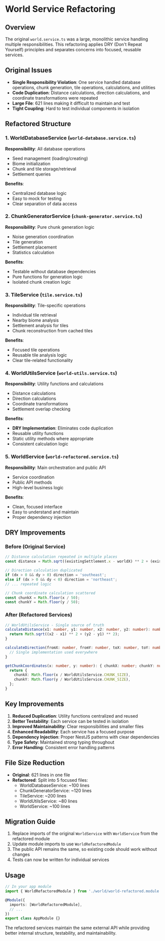 # World Service Refactoring

## Overview

The original `world.service.ts` was a large, monolithic service handling multiple responsibilities. This refactoring applies DRY (Don't Repeat Yourself) principles and separates concerns into focused, reusable services.

## Original Issues

- **Single Responsibility Violation**: One service handled database operations, chunk generation, tile operations, calculations, and utilities
- **Code Duplication**: Distance calculations, direction calculations, and coordinate transformations were repeated
- **Large File**: 621 lines making it difficult to maintain and test
- **Tight Coupling**: Hard to test individual components in isolation

## Refactored Structure

### 1. WorldDatabaseService (`world-database.service.ts`)

**Responsibility**: All database operations

- Seed management (loading/creating)
- Biome initialization
- Chunk and tile storage/retrieval
- Settlement queries

**Benefits**:

- Centralized database logic
- Easy to mock for testing
- Clear separation of data access

### 2. ChunkGeneratorService (`chunk-generator.service.ts`)

**Responsibility**: Pure chunk generation logic

- Noise generation coordination
- Tile generation
- Settlement placement
- Statistics calculation

**Benefits**:

- Testable without database dependencies
- Pure functions for generation logic
- Isolated chunk creation logic

### 3. TileService (`tile.service.ts`)

**Responsibility**: Tile-specific operations

- Individual tile retrieval
- Nearby biome analysis
- Settlement analysis for tiles
- Chunk reconstruction from cached tiles

**Benefits**:

- Focused tile operations
- Reusable tile analysis logic
- Clear tile-related functionality

### 4. WorldUtilsService (`world-utils.service.ts`)

**Responsibility**: Utility functions and calculations

- Distance calculations
- Direction calculations
- Coordinate transformations
- Settlement overlap checking

**Benefits**:

- **DRY Implementation**: Eliminates code duplication
- Reusable utility functions
- Static utility methods where appropriate
- Consistent calculation logic

### 5. WorldService (`world-refactored.service.ts`)

**Responsibility**: Main orchestration and public API

- Service coordination
- Public API methods
- High-level business logic

**Benefits**:

- Clean, focused interface
- Easy to understand and maintain
- Proper dependency injection

## DRY Improvements

### Before (Original Service)

```typescript
// Distance calculation repeated in multiple places
const distance = Math.sqrt((existingSettlement.x - worldX) ** 2 + (existingSettlement.y - worldY) ** 2);

// Direction calculation duplicated
if (dx > 0 && dy > 0) direction = 'southeast';
else if (dx > 0 && dy < 0) direction = 'northeast';
// ... repeated logic

// Chunk coordinate calculation scattered
const chunkX = Math.floor(x / 50);
const chunkY = Math.floor(y / 50);
```

### After (Refactored Services)

```typescript
// WorldUtilsService - Single source of truth
calculateDistance(x1: number, y1: number, x2: number, y2: number): number {
  return Math.sqrt((x2 - x1) ** 2 + (y2 - y1) ** 2);
}

calculateDirection(fromX: number, fromY: number, toX: number, toY: number): string {
  // Single implementation used everywhere
}

getChunkCoordinates(x: number, y: number): { chunkX: number; chunkY: number } {
  return {
    chunkX: Math.floor(x / WorldUtilsService.CHUNK_SIZE),
    chunkY: Math.floor(y / WorldUtilsService.CHUNK_SIZE),
  };
}
```

## Key Improvements

1. **Reduced Duplication**: Utility functions centralized and reused
2. **Better Testability**: Each service can be tested in isolation
3. **Improved Maintainability**: Clear responsibilities and smaller files
4. **Enhanced Readability**: Each service has a focused purpose
5. **Dependency Injection**: Proper NestJS patterns with clear dependencies
6. **Type Safety**: Maintained strong typing throughout
7. **Error Handling**: Consistent error handling patterns

## File Size Reduction

- **Original**: 621 lines in one file
- **Refactored**: Split into 5 focused files:
  - WorldDatabaseService: ~100 lines
  - ChunkGeneratorService: ~120 lines
  - TileService: ~200 lines
  - WorldUtilsService: ~80 lines
  - WorldService: ~100 lines

## Migration Guide

1. Replace imports of the original `WorldService` with `WorldService` from the refactored module
2. Update module imports to use `WorldRefactoredModule`
3. The public API remains the same, so existing code should work without changes
4. Tests can now be written for individual services

## Usage

```typescript
// In your app module
import { WorldRefactoredModule } from './world/world-refactored.module';

@Module({
  imports: [WorldRefactoredModule],
  // ...
})
export class AppModule {}
```

The refactored services maintain the same external API while providing better internal structure, testability, and maintainability.
